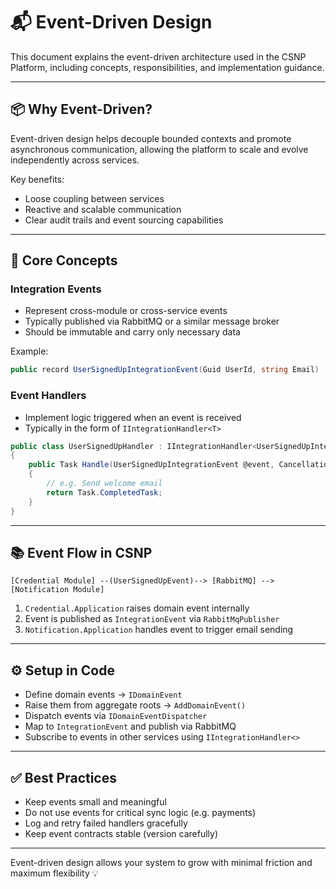 # 📬 Event-Driven Design

This document explains the event-driven architecture used in the CSNP Platform, including concepts, responsibilities, and implementation guidance.

---

## 📦 Why Event-Driven?

Event-driven design helps decouple bounded contexts and promote asynchronous communication, allowing the platform to scale and evolve independently across services.

Key benefits:
- Loose coupling between services
- Reactive and scalable communication
- Clear audit trails and event sourcing capabilities

---

## 🔑 Core Concepts

### Integration Events
- Represent cross-module or cross-service events
- Typically published via RabbitMQ or a similar message broker
- Should be immutable and carry only necessary data

Example:
```csharp
public record UserSignedUpIntegrationEvent(Guid UserId, string Email) : IntegrationEvent;
```

### Event Handlers
- Implement logic triggered when an event is received
- Typically in the form of `IIntegrationHandler<T>`

```csharp
public class UserSignedUpHandler : IIntegrationHandler<UserSignedUpIntegrationEvent>
{
    public Task Handle(UserSignedUpIntegrationEvent @event, CancellationToken cancellationToken)
    {
        // e.g. Send welcome email
        return Task.CompletedTask;
    }
}
```

---

## 📚 Event Flow in CSNP

```
[Credential Module] --(UserSignedUpEvent)--> [RabbitMQ] --> [Notification Module]
```

1. `Credential.Application` raises domain event internally
2. Event is published as `IntegrationEvent` via `RabbitMqPublisher`
3. `Notification.Application` handles event to trigger email sending

---

## ⚙️ Setup in Code

- Define domain events → `IDomainEvent`
- Raise them from aggregate roots → `AddDomainEvent()`
- Dispatch events via `IDomainEventDispatcher`
- Map to `IntegrationEvent` and publish via RabbitMQ
- Subscribe to events in other services using `IIntegrationHandler<>`

---

## ✅ Best Practices

- Keep events small and meaningful
- Do not use events for critical sync logic (e.g. payments)
- Log and retry failed handlers gracefully
- Keep event contracts stable (version carefully)

---

Event-driven design allows your system to grow with minimal friction and maximum flexibility 💡

